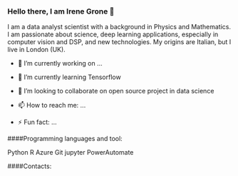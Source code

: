 ### Hello there, I am Irene Grone 👋

I am a data analyst scientist with a background in Physics and Mathematics. I am passionate about science, deep learning applications, especially in computer vision and DSP, and new technologies. My origins are Italian, but I live in London (UK).
<!--
**irenegrone/irenegrone** is a ✨ _special_ ✨ repository because its `README.md` (this file) appears on your GitHub profile.

Here are some ideas to get you started:
-->
- 🔭 I’m currently working on ...

- 🌱 I’m currently learning Tensorflow

- 👯 I’m looking to collaborate on open source project in data science

- 📫 How to reach me: ...

- ⚡ Fun fact: ...


####Programming languages and tool:

Python
R
Azure
Git
jupyter
PowerAutomate


####Contacts:
